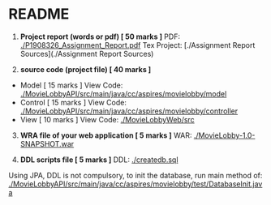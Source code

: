 # README

1. **Project report (words or pdf) [ 50 marks ]** 
  PDF: [./P1908326_Assignment_Report.pdf](./P1908326_Assignment_Report.pdf)
  Tex Project: [./Assignment Report Sources](./Assignment Report Sources)

2. **source code (project file) [ 40 marks ]**
  - Model [ 15 marks ] 
  		View Code: [./MovieLobbyAPI/src/main/java/cc/aspires/movielobby/model](./MovieLobbyAPI/src/main/java/cc/aspires/movielobby/model)
  - Control [ 15 marks ] 
  		View Code: [./MovieLobbyAPI/src/main/java/cc/aspires/movielobby/controller](./MovieLobbyAPI/src/main/java/cc/aspires/movielobby/controller)
  - View [ 10 marks ]
  		View Code: [./MovieLobbyWeb/src](./MovieLobbyWeb/src)

3. **WRA file of your web application [ 5 marks ]** 
  WAR: [./MovieLobby-1.0-SNAPSHOT.war](./MovieLobby-1.0-SNAPSHOT.war)

4. **DDL scripts file [ 5 marks ]**
  DDL: [./createdb.sql](./createdb.sql)

  Using JPA, DDL is not compulsory, to init the database, run main method of: [./MovieLobbyAPI/src/main/java/cc/aspires/movielobby/test/DatabaseInit.java](./MovieLobbyAPI/src/main/java/cc/aspires/movielobby/test/DatabaseInit.java)
